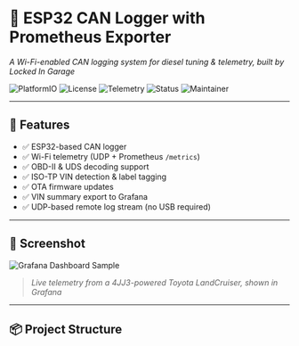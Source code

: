 # 🚗 ESP32 CAN Logger with Prometheus Exporter  
_A Wi-Fi-enabled CAN logging system for diesel tuning & telemetry, built by Locked In Garage_

![PlatformIO](https://img.shields.io/badge/platformio-ESP32-orange?logo=platformio)
![License](https://img.shields.io/github/license/LockedInGarage/esp32-can-logger)
![Telemetry](https://img.shields.io/badge/exporter-Prometheus-critical?logo=prometheus)
![Status](https://img.shields.io/badge/status-Active-brightgreen)
![Maintainer](https://img.shields.io/badge/maintained%20by-Locked%20In%20Garage-blue)

---

## 🔧 Features

- ✅ ESP32-based CAN logger
- ✅ Wi-Fi telemetry (UDP + Prometheus `/metrics`)
- ✅ OBD-II & UDS decoding support
- ✅ ISO-TP VIN detection & label tagging
- ✅ OTA firmware updates
- ✅ VIN summary export to Grafana
- ✅ UDP-based remote log stream (no USB required)

---

## 📸 Screenshot

![Grafana Dashboard Sample](https://raw.githubusercontent.com/LockedInGarage/esp32-can-logger/main/assets/dashboard_preview.png)

> _Live telemetry from a 4JJ3-powered Toyota LandCruiser, shown in Grafana_

---

## 📦 Project Structure

